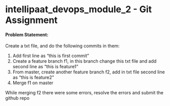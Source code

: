 # intellipaat_devops_module_2 - Git Assignment

#### Problem Statement:
Create a txt file, and do the following commits in them:
1. Add first line as “this is first commit”
2. Create a feature branch f1, in this branch change this txt file and add second line as “this is feature1"
3. From master, create another feature branch f2, add in txt file second line as “this is feature2"
4. Merge f1 on master

While merging f2 there were some errors, resolve the errors and submit the github repo
